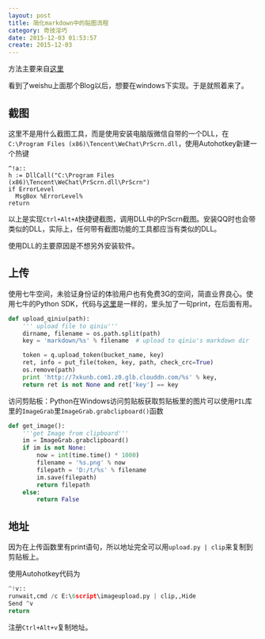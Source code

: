 ```yaml
---
layout: post
title: 简化markdown中的贴图流程
category: 奇技淫巧
date: 2015-12-03 01:53:57
create: 2015-12-03
---
```


方法主要来自[这里](http://tianweishu.com/2015/10/16/simplify-the-img-upload-in-markdown/)

<!-- more -->

看到了weishu上面那个Blog以后，想要在windows下实现。于是就照着来了。

## 截图
这里不是用什么截图工具，而是使用安装电脑版微信自带的一个DLL，在`C:\Program Files (x86)\Tencent\WeChat\PrScrn.dll`，使用Autohotkey新建一个热键

```
^!a::
h := DllCall("C:\Program Files (x86)\Tencent\WeChat\PrScrn.dll\PrScrn")
if ErrorLevel
  MsgBox %ErrorLevel%
return
```

以上是实现`Ctrl+Alt+A`快捷键截图，调用DLL中的PrScrn截图。安装QQ时也会带类似的DLL，实际上，任何带有截图功能的工具都应当有类似的DLL。

使用DLL的主要原因是不想另外安装软件。

## 上传
使用七牛空间，未验证身份证的体验用户也有免费3G的空间，简直业界良心。使用七牛的Python SDK，代码与[这里](http://tianweishu.com/2015/10/16/simplify-the-img-upload-in-markdown/)是一样的，里头加了一句print，在后面有用。

```python
def upload_qiniu(path):
    ''' upload file to qiniu'''
    dirname, filename = os.path.split(path)
    key = 'markdown/%s' % filename  # upload to qiniu's markdown dir

    token = q.upload_token(bucket_name, key)
    ret, info = put_file(token, key, path, check_crc=True)
    os.remove(path)
    print 'http://7xkunb.com1.z0.glb.clouddn.com/%s' % key,
    return ret is not None and ret['key'] == key
```

访问剪贴板：Python在Windows访问剪贴板获取剪贴板里的图片可以使用`PIL`库里的`ImageGrab`里`ImageGrab.grabclipboard()`函数

```python
def get_image():
    '''get Image from clipboard'''
    im = ImageGrab.grabclipboard()
    if im is not None:
        now = int(time.time() * 1000)
        filename = '%s.png' % now
        filepath = 'D:/t/%s' % filename
        im.save(filepath)
        return filepath
    else:
        return False
```

## 地址

因为在上传函数里有print语句，所以地址完全可以用`upload.py | clip`来复制到剪贴板上。

使用Autohotkey代码为

```py
^!v::
runwait,cmd /c E:\6script\imageupload.py | clip,,Hide
Send ^v
return
```

注册`Ctrl+Alt+v`复制地址。

